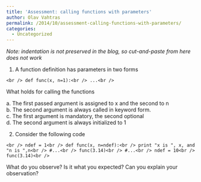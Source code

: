 ```yaml
---
title: 'Assessment: calling functions with parameters'
author: Olav Vahtras
permalink: /2014/10/assessment-calling-functions-with-parameters/
categories:
  - Uncategorized
---
```

*Note: indentation is not preserved in the blog, so cut-and-paste from here does not work*

1. A function definition has parameters in two forms

`<br />
def func(x, n=1):<br />
...<br />
`

What holds for calling the functions

a. The first passed argument is assigned to x and the second to n  
b. The second argument is always called in keyword form.  
c. The first argument is mandatory, the second optional  
d. The second argument is always initialized to 1

2. Consider the following code

`<br />
ndef = 1<br />
def func(x, n=ndef):<br />
print "x is ", x, and "n is ",n<br />
#...<br />
func(3.14)<br />
#...<br />
ndef = 10<br />
func(3.14)<br />
`

What do you observe? Is it what you expected? Can you explain your observation?

